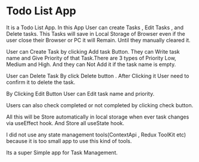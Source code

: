 # Todo List App
It is a Todo List App. In this App User can create Tasks , Edit Tasks , and Delete tasks. This Tasks will save in Local Storage of Browser even if the user close their Browser or PC it will Remain. Until they manually cleared it.

User can Create Task by clicking Add task Button. They can Write task name and Give Priority of that Task.There are 3 types of Priority Low, Medium and High. And they can Not Add it if the task name is empty.

User can Delete Task By click Delete button . After Clicking it User need to confirm it to delete the task.

By Clicking Edit Button User can Edit task name and priority.

Users can also check completed or not completed by clicking check button.

All this will be Store automatically in local storage when ever task changes via useEffect hook. And Store all useState hook.

I did not use any state management tools(ContextApi , Redux ToolKit etc) because it is too small app to use this kind of tools.

Its a super Simple app for Task Management.